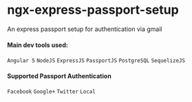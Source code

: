 # ngx-express-passport-setup


An express passport setup for authentication via gmail


#### Main dev tools used:
`Angular 5` `NodeJS` `ExpressJS` `PassportJS` `PostgreSQL` `SequelizeJS`


#### Supported Passport Authentication
`Facebook` `Google+` `Twitter` `Local`

